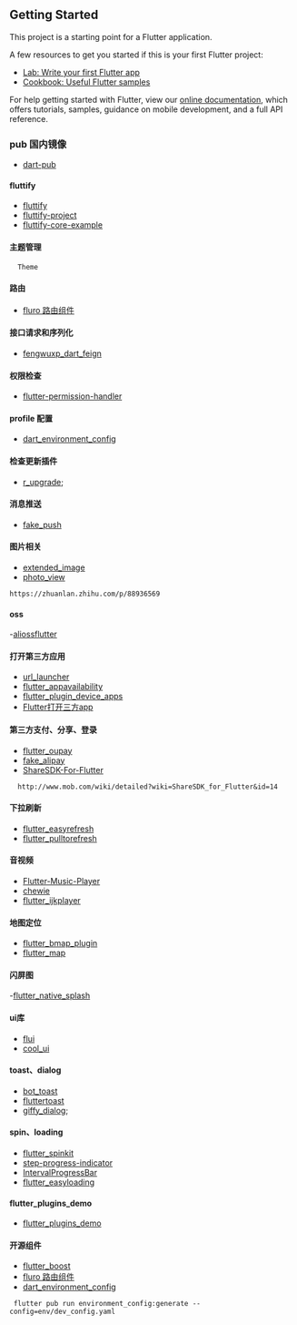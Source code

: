 

## Getting Started

This project is a starting point for a Flutter application.

A few resources to get you started if this is your first Flutter project:

- [Lab: Write your first Flutter app](https://flutter.dev/docs/get-started/codelab)
- [Cookbook: Useful Flutter samples](https://flutter.dev/docs/cookbook)

For help getting started with Flutter, view our
[online documentation](https://flutter.dev/docs), which offers tutorials,
samples, guidance on mobile development, and a full API reference.

### pub 国内镜像
- [dart-pub](https://dart-pub.mirrors.sjtug.sjtu.edu.cn/)


#### fluttify
- [fluttify](https://fluttify.com/)
- [fluttify-project](https://github.com/fluttify-project)
- [fluttify-core-example](https://github.com/fluttify-project/fluttify-core-example)

#### 主题管理
```
  Theme
```

#### 路由
- [fluro 路由组件](https://github.com/theyakka/fluro)

#### 接口请求和序列化
- [fengwuxp_dart_feign](https://github.com/fengwuxp/fengwuxp_dart_feign)

#### 权限检查
- [flutter-permission-handler](https://github.com/Baseflow/flutter-permission-handler)

#### profile 配置
- [dart_environment_config](https://github.com/TatsuUkraine/dart_environment_config)

#### 检查更新插件
- [r_upgrade](https://github.com/rhymelph/r_upgrade);

#### 消息推送
- [fake_push](https://github.com/v7lin/fake_push)

#### 图片相关
- [extended_image](https://github.com/fluttercandies/extended_image)
- [photo_view](https://github.com/renancaraujo/photo_view)
```
https://zhuanlan.zhihu.com/p/88936569
```

#### oss
-[aliossflutter](https://github.com/jlcool/aliossflutter)

#### 打开第三方应用
- [url_launcher](https://dart-pub.mirrors.sjtug.sjtu.edu.cn/packages/url_launcher)
- [flutter_appavailability](https://github.com/pichillilorenzo/flutter_appavailability)
- [flutter_plugin_device_apps](https://github.com/g123k/flutter_plugin_device_apps)
- [Flutter打开三方app](https://www.jianshu.com/p/c394070145f9)
#### 第三方支付、分享、登录
- [flutter_oupay](https://gitee.com/woguava/flutter_oupay/)
- [fake_alipay](https://github.com/v7lin/fake_alipay)
- [ShareSDK-For-Flutter](https://github.com/MobClub/ShareSDK-For-Flutter)
```
  http://www.mob.com/wiki/detailed?wiki=ShareSDK_for_Flutter&id=14
```
#### 下拉刷新
- [flutter_easyrefresh](https://github.com/xuelongqy/flutter_easyrefresh)
- [flutter_pulltorefresh](https://github.com/peng8350/flutter_pulltorefresh)

#### 音视频
- [Flutter-Music-Player](https://github.com/iampawan/Flutter-Music-Player)
- [chewie](https://github.com/brianegan/chewie)
- [flutter_ijkplayer](https://github.com/CaiJingLong/flutter_ijkplayer)

#### 地图定位
- [flutter_bmap_plugin](https://github.com/scofield-hello/flutter_bmap_plugin)
- [flutter_map](https://github.com/johnpryan/flutter_map)

#### 闪屏图
-[flutter_native_splash](https://github.com/henriquearthur/flutter_native_splash)

#### ui库
- [flui](https://github.com/Rannie/flui)
- [cool_ui](https://github.com/Im-Kevin/cool_ui)

#### toast、dialog
- [bot_toast](https://github.com/MMMzq/bot_toast)
- [fluttertoast](https://github.com/PonnamKarthik/FlutterToast)
- [giffy_dialog](https://github.com/xsahil03x/giffy_dialog);

#### spin、loading
- [flutter_spinkit](https://github.com/jogboms/flutter_spinkit)
- [step-progress-indicator](https://github.com/SandroMaglione/step-progress-indicator)
- [IntervalProgressBar](https://github.com/stefanJi/IntervalProgressBar)
- [flutter_easyloading](https://github.com/huangjianke/flutter_easyloading)

#### flutter_plugins_demo
- [flutter_plugins_demo](https://github.com/826327700/flutter_plugins_demo)

#### 开源组件
- [flutter_boost](https://github.com/alibaba/flutter_boost)
- [fluro 路由组件](https://github.com/theyakka/fluro)
- [dart_environment_config](https://github.com/TatsuUkraine/dart_environment_config)
```
 flutter pub run environment_config:generate --config=env/dev_config.yaml
```


